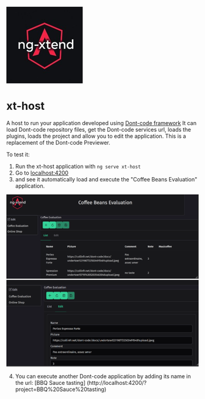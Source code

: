 ![image](../../docs/logos/logo-xtend-angular-red-small.png)

# xt-host

A host to run your application developed using [Dont-code framework](https://dont-code.net)
It can load Dont-code repository files, get the Dont-code services url, loads the plugins, loads the project and allow you to edit the application.
This is a replacement of the Dont-code Previewer.

To test it:
1. Run the xt-host application with `ng serve xt-host`
2. Go to [localhost:4200](http://localhost:4200)
3. and see it automatically load and execute the "Coffee Beans Evaluation" application.

![image](../../docs/screenshots/xt-host-list-view.png)
![image](../../docs/screenshots/xt-host-edit-view.png)

4. You can execute another Dont-code application by adding its name in the url: [BBQ Sauce tasting] (http://localhost:4200/?project=BBQ%20Sauce%20tasting)
